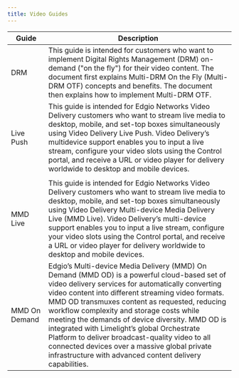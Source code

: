 ```yaml
---
title: Video Guides
---
```

<!-- this page needs links to guides -->

|Guide| Description|
|---|---|
|DRM|This guide is intended for customers who want to implement Digital Rights Management (DRM) on-demand ("on the fly") for their video content. The document first explains Multi-DRM On the Fly (Multi-DRM OTF) concepts and benefits. The document then explains how to implement Multi-DRM OTF.|
|Live Push|This guide is intended for Edgio Networks Video Delivery customers who want to stream live media to desktop, mobile, and set-top boxes simultaneously using Video Delivery Live Push. Video Delivery’s multidevice support enables you to input a live stream, configure your video slots using the Control portal, and receive a URL or video player for delivery worldwide to desktop and mobile devices. |
| <!-- LVP --> | |
|MMD Live|This guide is intended for Edgio Networks Video Delivery customers who want to stream live media to desktop, mobile, and set-top boxes simultaneously using Video Delivery Multi-device Media Delivery Live (MMD Live). Video Delivery’s multi-device support enables you to input a live stream, configure your video slots using the Control portal, and receive a URL or video player for delivery worldwide to desktop and mobile devices.|
|MMD On Demand|Edgio’s Multi-device Media Delivery (MMD) On Demand (MMD OD) is a powerful cloud-based set of video delivery services for automatically converting video content into different streaming video formats. MMD OD transmuxes content as requested, reducing workflow complexity and storage costs while meeting the demands of device diversity. MMD OD is integrated with Limelight’s global Orchestrate Platform to deliver broadcast-quality video to all connected devices over a massive global private infrastructure with advanced content delivery capabilities.|
